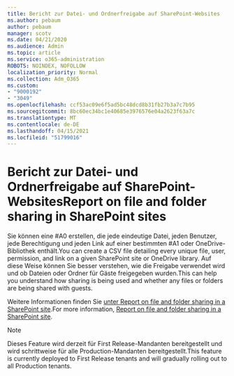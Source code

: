 ```yaml
---
title: Bericht zur Datei- und Ordnerfreigabe auf SharePoint-Websites
ms.author: pebaum
author: pebaum
manager: scotv
ms.date: 04/21/2020
ms.audience: Admin
ms.topic: article
ms.service: o365-administration
ROBOTS: NOINDEX, NOFOLLOW
localization_priority: Normal
ms.collection: Adm_O365
ms.custom:
- "9000192"
- "3049"
ms.openlocfilehash: ccf53ac09e6f5ad5bc48dcd8b31fb27b3a7c7b95
ms.sourcegitcommit: 8bc60ec34bc1e40685e3976576e04a2623f63a7c
ms.translationtype: MT
ms.contentlocale: de-DE
ms.lasthandoff: 04/15/2021
ms.locfileid: "51799016"
---
```

# <a name="report-on-file-and-folder-sharing-in-sharepoint-sites"></a><span data-ttu-id="e4118-102">Bericht zur Datei- und Ordnerfreigabe auf SharePoint-Websites</span><span class="sxs-lookup"><span data-stu-id="e4118-102">Report on file and folder sharing in SharePoint sites</span></span>

<span data-ttu-id="e4118-103">Sie können eine #A0 erstellen, die jede eindeutige Datei, jeden Benutzer, jede Berechtigung und jeden Link auf einer bestimmten #A1 oder OneDrive-Bibliothek enthält.</span><span class="sxs-lookup"><span data-stu-id="e4118-103">You can create a CSV file detailing every unique file, user, permission, and link on a given SharePoint site or OneDrive library.</span></span> <span data-ttu-id="e4118-104">Auf diese Weise können Sie besser verstehen, wie die Freigabe verwendet wird und ob Dateien oder Ordner für Gäste freigegeben wurden.</span><span class="sxs-lookup"><span data-stu-id="e4118-104">This can help you understand how sharing is being used and whether any files or folders are being shared with guests.</span></span>

<span data-ttu-id="e4118-105">Weitere Informationen finden Sie [unter Report on file and folder sharing in a SharePoint site](https://docs.microsoft.com/sharepoint/sharing-reports).</span><span class="sxs-lookup"><span data-stu-id="e4118-105">For more information, [Report on file and folder sharing in a SharePoint site](https://docs.microsoft.com/sharepoint/sharing-reports).</span></span>

> [!NOTE]
> <span data-ttu-id="e4118-106">Dieses Feature wird derzeit für First Release-Mandanten bereitgestellt und wird schrittweise für alle Production-Mandanten bereitgestellt.</span><span class="sxs-lookup"><span data-stu-id="e4118-106">This feature is currently deployed to First Release tenants and will gradually rolling out to all Production tenants.</span></span>